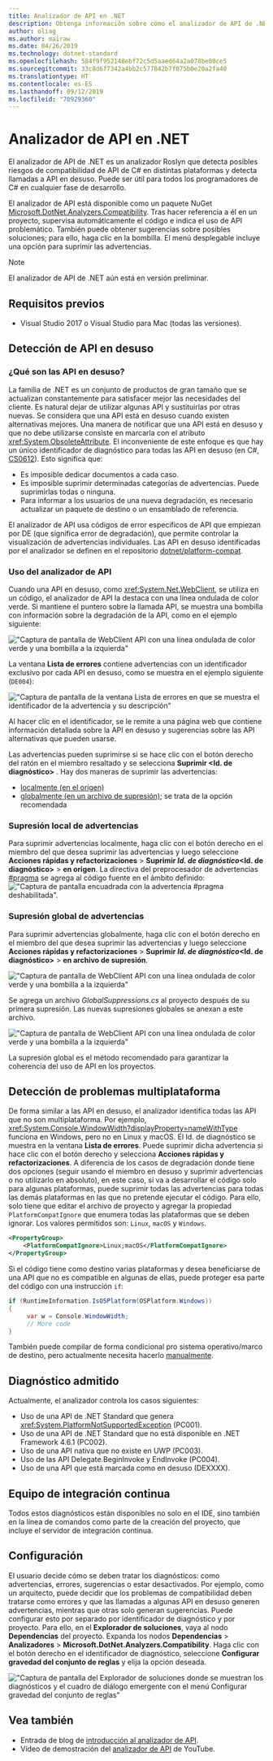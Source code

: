 ```yaml
---
title: Analizador de API en .NET
description: Obtenga información sobre cómo el analizador de API de .NET puede ayudar a detectar problemas de compatibilidad de plataforma y de API en desuso.
author: oliag
ms.author: mairaw
ms.date: 04/26/2019
ms.technology: dotnet-standard
ms.openlocfilehash: 584f9f952148ebf72c5d5aaed64a2a078be00ce5
ms.sourcegitcommit: 33c8d6f7342a4bb2c577842b7f075b0e20a2fa40
ms.translationtype: HT
ms.contentlocale: es-ES
ms.lasthandoff: 09/12/2019
ms.locfileid: "70929360"
---
```

# <a name="net-api-analyzer"></a>Analizador de API en .NET

El analizador de API de .NET es un analizador Roslyn que detecta posibles riesgos de compatibilidad de API de C# en distintas plataformas y detecta llamadas a API en desuso. Puede ser útil para todos los programadores de C# en cualquier fase de desarrollo.

El analizador de API está disponible como un paquete NuGet [Microsoft.DotNet.Analyzers.Compatibility](https://www.nuget.org/packages/Microsoft.DotNet.Analyzers.Compatibility/). Tras hacer referencia a él en un proyecto, supervisa automáticamente el código e indica el uso de API problemático. También puede obtener sugerencias sobre posibles soluciones; para ello, haga clic en la bombilla. El menú desplegable incluye una opción para suprimir las advertencias.

> [!NOTE]
> El analizador de API de .NET aún está en versión preliminar.

## <a name="prerequisites"></a>Requisitos previos

- Visual Studio 2017 o Visual Studio para Mac (todas las versiones).

## <a name="discovering-deprecated-apis"></a>Detección de API en desuso

### <a name="what-are-deprecated-apis"></a>¿Qué son las API en desuso?

La familia de .NET es un conjunto de productos de gran tamaño que se actualizan constantemente para satisfacer mejor las necesidades del cliente. Es natural dejar de utilizar algunas API y sustituirlas por otras nuevas. Se considera que una API está en desuso cuando existen alternativas mejores. Una manera de notificar que una API está en desuso y que no debe utilizarse consiste en marcarla con el atributo <xref:System.ObsoleteAttribute>. El inconveniente de este enfoque es que hay un único identificador de diagnóstico para todas las API en desuso (en C#, [CS0612](../../csharp/misc/cs0612.md)). Esto significa que:

- Es imposible dedicar documentos a cada caso.
- Es imposible suprimir determinadas categorías de advertencias. Puede suprimirlas todas o ninguna.
- Para informar a los usuarios de una nueva degradación, es necesario actualizar un paquete de destino o un ensamblado de referencia.

El analizador de API usa códigos de error específicos de API que empiezan por DE (que significa error de degradación), que permite controlar la visualización de advertencias individuales. Las API en desuso identificadas por el analizador se definen en el repositorio [dotnet/platform-compat](https://github.com/dotnet/platform-compat).

### <a name="using-the-api-analyzer"></a>Uso del analizador de API

Cuando una API en desuso, como <xref:System.Net.WebClient>, se utiliza en un código, el analizador de API la destaca con una línea ondulada de color verde. Si mantiene el puntero sobre la llamada API, se muestra una bombilla con información sobre la degradación de la API, como en el ejemplo siguiente:

!["Captura de pantalla de WebClient API con una línea ondulada de color verde y una bombilla a la izquierda"](media/api-analyzer/green-squiggle.jpg)

La ventana **Lista de errores** contiene advertencias con un identificador exclusivo por cada API en desuso, como se muestra en el ejemplo siguiente (`DE004`): 

!["Captura de pantalla de la ventana Lista de errores en que se muestra el identificador de la advertencia y su descripción"](media/api-analyzer/warnings-id-and-descriptions.jpg "Ventana de Lista de errores que incluye advertencias.")

Al hacer clic en el identificador, se le remite a una página web que contiene información detallada sobre la API en desuso y sugerencias sobre las API alternativas que pueden usarse.

Las advertencias pueden suprimirse si se hace clic con el botón derecho del ratón en el miembro resaltado y se selecciona **Suprimir \<Id. de diagnóstico>** . Hay dos maneras de suprimir las advertencias: 

- [localmente (en el origen)](#suppressing-warnings-locally)
- [globalmente (en un archivo de supresión)](#suppressing-warnings-globally); se trata de la opción recomendada

### <a name="suppressing-warnings-locally"></a>Supresión local de advertencias

Para suprimir advertencias localmente, haga clic con el botón derecho en el miembro del que desea suprimir las advertencias y luego seleccione **Acciones rápidas y refactorizaciones** > **Suprimir *Id. de diagnóstico*\<Id. de diagnóstico>**  > **en origen**. La directiva del preprocesador de advertencias [#pragma](../../csharp/language-reference/preprocessor-directives/preprocessor-pragma-warning.md) se agrega al código fuente en el ámbito definido: !["Captura de pantalla encuadrada con la advertencia #pragma deshabilitada".](media/api-analyzer/suppress-in-source.jpg)

### <a name="suppressing-warnings-globally"></a>Supresión global de advertencias

Para suprimir advertencias globalmente, haga clic con el botón derecho en el miembro del que desea suprimir las advertencias y luego seleccione **Acciones rápidas y refactorizaciones** > **Suprimir *Id. de diagnóstico*\<Id. de diagnóstico>**  > **en archivo de supresión**.

!["Captura de pantalla de WebClient API con una línea ondulada de color verde y una bombilla a la izquierda"](media/api-analyzer/suppress-in-sup-file.jpg)

Se agrega un archivo *GlobalSuppressions.cs* al proyecto después de su primera supresión. Las nuevas supresiones globales se anexan a este archivo.

!["Captura de pantalla de WebClient API con una línea ondulada de color verde y una bombilla a la izquierda"](media/api-analyzer/suppression-file.jpg)

La supresión global es el método recomendado para garantizar la coherencia del uso de API en los proyectos.

## <a name="discovering-cross-platform-issues"></a>Detección de problemas multiplataforma

De forma similar a las API en desuso, el analizador identifica todas las API que no son multiplataforma. Por ejemplo, <xref:System.Console.WindowWidth?displayProperty=nameWithType> funciona en Windows, pero no en Linux y macOS. El Id. de diagnóstico se muestra en la ventana **Lista de errores**. Puede suprimir dicha advertencia si hace clic con el botón derecho y selecciona **Acciones rápidas y refactorizaciones**. A diferencia de los casos de degradación donde tiene dos opciones (seguir usando el miembro en desuso y suprimir advertencias o no utilizarlo en absoluto), en este caso, si va a desarrollar el código solo para algunas plataformas, puede suprimir todas las advertencias para todas las demás plataformas en las que no pretende ejecutar el código. Para ello, solo tiene que editar el archivo de proyecto y agregar la propiedad `PlatformCompatIgnore` que enumera todas las plataformas que se deben ignorar. Los valores permitidos son: `Linux`, `macOS` y `Windows`.

```xml
<PropertyGroup>
    <PlatformCompatIgnore>Linux;macOS</PlatformCompatIgnore>
</PropertyGroup>
```

Si el código tiene como destino varias plataformas y desea beneficiarse de una API que no es compatible en algunas de ellas, puede proteger esa parte del código con una instrucción `if`:

```csharp
if (RuntimeInformation.IsOSPlatform(OSPlatform.Windows))
{
     var w = Console.WindowWidth;
     // More code
}
```

También puede compilar de forma condicional pro sistema operativo/marco de destino, pero actualmente necesita hacerlo [manualmente](../frameworks.md#how-to-specify-target-frameworks).

## <a name="supported-diagnostics"></a>Diagnóstico admitido

Actualmente, el analizador controla los casos siguientes:

- Uso de una API de .NET Standard que genera <xref:System.PlatformNotSupportedException> (PC001).
- Uso de una API de .NET Standard que no está disponible en .NET Framework 4.6.1 (PC002).
- Uso de una API nativa que no existe en UWP (PC003).
- Uso de las API Delegate.BeginInvoke y EndInvoke (PC004).
- Uso de una API que está marcada como en desuso (DEXXXX).

## <a name="ci-machine"></a>Equipo de integración continua

Todos estos diagnósticos están disponibles no solo en el IDE, sino también en la línea de comandos como parte de la creación del proyecto, que incluye el servidor de integración continua.

## <a name="configuration"></a>Configuración

El usuario decide cómo se deben tratar los diagnósticos: como advertencias, errores, sugerencias o estar desactivados. Por ejemplo, como un arquitecto, puede decidir que los problemas de compatibilidad deben tratarse como errores y que las llamadas a algunas API en desuso generen advertencias, mientras que otras solo generan sugerencias. Puede configurar esto por separado por identificador de diagnóstico y por proyecto. Para ello, en el **Explorador de soluciones**, vaya al nodo **Dependencias** del proyecto. Expanda los nodos **Dependencias** > **Analizadores** > **Microsoft.DotNet.Analyzers.Compatibility**. Haga clic con el botón derecho en el identificador de diagnóstico, seleccione **Configurar gravedad del conjunto de reglas** y elija la opción deseada.

!["Captura de pantalla del Explorador de soluciones donde se muestran los diagnósticos y el cuadro de diálogo emergente con el menú Configurar gravedad del conjunto de reglas"](media/api-analyzer/disable-notifications.jpg)

## <a name="see-also"></a>Vea también

- Entrada de blog de [introducción al analizador de API](https://devblogs.microsoft.com/dotnet/introducing-api-analyzer/).
- Vídeo de demostración del [analizador de API](https://youtu.be/eeBEahYXGd0) de YouTube.
